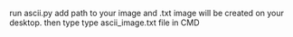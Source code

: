 run ascii.py add path to your image and .txt image will be created on your desktop. then type type ascii_image.txt file in CMD
